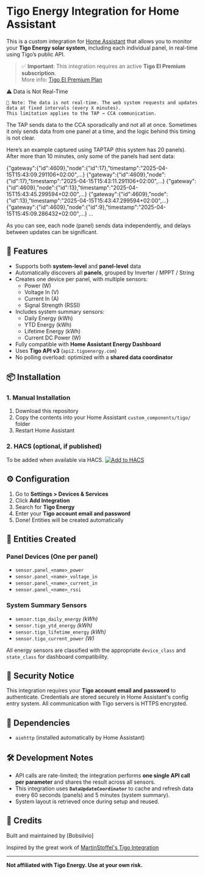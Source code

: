# Tigo Energy Integration for Home Assistant

This is a custom integration for [Home Assistant](https://www.home-assistant.io/) that allows you to monitor your **Tigo Energy solar system**, including each individual panel, in real-time using Tigo’s public API.

> ✅ **Important**: This integration requires an active **Tigo EI Premium subscription**.  
> More info: [Tigo EI Premium Plan](https://it.tigoenergy.com/ei-solution/premium)

⚠️ Data is Not Real-Time

    🔄 Note: The data is not real-time. The web system requests and updates data at fixed intervals (every X minutes).
    This limitation applies to the TAP → CCA communication.

The TAP sends data to the CCA sporadically and not all at once. Sometimes it only sends data from one panel at a time, and the logic behind this timing is not clear.

Here’s an example captured using TAPTAP (this system has 20 panels). After more than 10 minutes, only some of the panels had sent data:

{"gateway":{"id":4609},"node":{"id":17},"timestamp":"2025-04-15T15:43:09.291106+02:00",...}
{"gateway":{"id":4609},"node":{"id":17},"timestamp":"2025-04-15T15:43:11.291106+02:00",...}
{"gateway":{"id":4609},"node":{"id":13},"timestamp":"2025-04-15T15:43:45.299594+02:00",...}
{"gateway":{"id":4609},"node":{"id":13},"timestamp":"2025-04-15T15:43:47.299594+02:00",...}
{"gateway":{"id":4609},"node":{"id":9},"timestamp":"2025-04-15T15:45:09.286432+02:00",...}
...

As you can see, each node (panel) sends data independently, and delays between updates can be significant.
## 🔧 Features

- Supports both **system-level** and **panel-level** data
- Automatically discovers all **panels**, grouped by Inverter / MPPT / String
- Creates one device per panel, with multiple sensors:
  - Power (W)
  - Voltage In (V)
  - Current In (A)
  - Signal Strength (RSSI)
- Includes system summary sensors:
  - Daily Energy (kWh)
  - YTD Energy (kWh)
  - Lifetime Energy (kWh)
  - Current DC Power (W)
- Fully compatible with **Home Assistant Energy Dashboard**
- Uses **Tigo API v3** (`api2.tigoenergy.com`)
- No polling overload: optimized with a **shared data coordinator**

## 📦 Installation

### 1. Manual Installation

1. Download this repository
2. Copy the contents into your Home Assistant `custom_components/tigo/` folder
3. Restart Home Assistant

### 2. HACS (optional, if published)

To be added when available via HACS.
[![Add to HACS](https://img.shields.io/badge/HACS-Add%20This%20Repository-blue?logo=home-assistant&style=for-the-badge)](https://my.home-assistant.io/redirect/hacs_repository/?owner=bobsilvio&repository=tigosolar&category=integration)

## ⚙️ Configuration

1. Go to **Settings > Devices & Services**
2. Click **Add Integration**
3. Search for **Tigo Energy**
4. Enter your **Tigo account email and password**
5. Done! Entities will be created automatically

## 🧪 Entities Created

### Panel Devices (One per panel)

- `sensor.panel_<name>_power`
- `sensor.panel_<name>_voltage_in`
- `sensor.panel_<name>_current_in`
- `sensor.panel_<name>_rssi`

### System Summary Sensors

- `sensor.tigo_daily_energy` *(kWh)*
- `sensor.tigo_ytd_energy` *(kWh)*
- `sensor.tigo_lifetime_energy` *(kWh)*
- `sensor.tigo_current_power` *(W)*

All energy sensors are classified with the appropriate `device_class` and `state_class` for dashboard compatibility.

## 🔐 Security Notice

This integration requires your **Tigo account email and password** to authenticate. Credentials are stored securely in Home Assistant's config entry system. All communication with Tigo servers is HTTPS encrypted.

## 🧱 Dependencies

- `aiohttp` (installed automatically by Home Assistant)

## 🛠 Development Notes

- API calls are rate-limited; the integration performs **one single API call per parameter** and shares the result across all sensors.
- This integration uses **`DataUpdateCoordinator`** to cache and refresh data every 60 seconds (panels) and 5 minutes (system summary).
- System layout is retrieved once during setup and reused.

## 🙏 Credits

Built and maintained by [Bobsilvio]

Inspired by the great work of [MartinStoffel's Tigo Integration](https://github.com/MartinStoffel/tigo)

---

**Not affiliated with Tigo Energy. Use at your own risk.**
